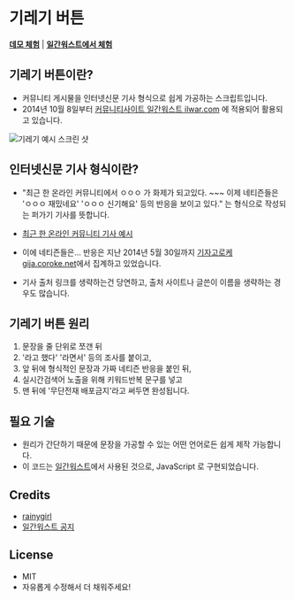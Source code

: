 # 기레기 버튼

[**데모 체험**](http://htmlpreview.github.io/?https://github.com/rainygirl/giregi/blob/master/index.html) | [**일간워스트에서 체험**](http://ilwar.com/recent)

## 기레기 버튼이란?
* 커뮤니티 게시물을 인터넷신문 기사 형식으로 쉽게 가공하는 스크립트입니다.
* 2014년 10월 8일부터 [커뮤니티사이트 일간워스트 ilwar.com](http://ilwar.com) 에 적용되어 활용되고 있습니다.

![기레기 예시 스크린 샷](https://raw.githubusercontent.com/rainygirl/giregi/master/sample.png)

## 인터넷신문 기사 형식이란?
* "최근 한 온라인 커뮤니티에서 ㅇㅇㅇ 가 화제가 되고있다. ~~~ 이제 네티즌들은 'ㅇㅇㅇ 재밌네요' 'ㅇㅇㅇ 신기해요' 등의 반응을 보이고 있다." 는 형식으로 작성되는 퍼가기 기사를 뜻합니다.

* [최근 한 온라인 커뮤니티 기사 예시](http://bit.ly/1sXalxn)
* 이에 네티즌들은... 반응은 지난 2014년 5월 30일까지 [기자고로케 gija.coroke.net](http://gija.coroke.net)에서 집계하고 있었습니다.

* 기사 출처 링크를 생략하는건 당연하고,  출처 사이트나 글쓴이 이름을 생략하는 경우도 많습니다.

## 기레기 버튼 원리
1. 문장을 줄 단위로 쪼갠 뒤 
2. '라고 했다' '라면서' 등의 조사를 붙이고, 
3. 앞 뒤에 형식적인 문장과 가짜 네티즌 반응을 붙인 뒤, 
4. 실시간검색어 노출을 위해 키워드반복 문구를 넣고
5. 맨 뒤에 '무단전재 배포금지'라고 써두면 완성됩니다.

## 필요 기술
* 원리가 간단하기 때문에 문장을 가공할 수 있는 어떤 언어로든 쉽게 제작 가능합니다.
* 이 코드는 [일간워스트](http:/ilwar.com)에서 사용된 것으로, JavaScript 로 구현되었습니다.

## Credits
* [rainygirl](http://rainygirl.com)
* [일간워스트 공지](http://ilwar.com/notice/172108)

## License
* MIT
* 자유롭게 수정해서 더 채워주세요!

